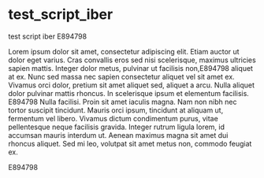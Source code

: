 # test_script_iber
test script iber
E894798


Lorem ipsum dolor sit amet, consectetur adipiscing elit. Etiam auctor ut dolor eget varius. Cras convallis eros sed nisi scelerisque, maximus ultricies sapien mattis. Integer dolor metus, pulvinar ut facilisis non,E894798 aliquet at ex. Nunc sed massa nec sapien consectetur aliquet vel sit amet ex. Vivamus orci dolor, pretium sit amet aliquet sed, aliquet a arcu. Nulla aliquet dolor pulvinar mattis rhoncus. In scelerisque ipsum et elementum facilisis.
E894798
Nulla facilisi. Proin sit amet iaculis magna. Nam non nibh nec tortor suscipit tincidunt. Mauris orci ipsum, tincidunt at aliquam ut, fermentum vel libero. Vivamus dictum condimentum purus, vitae pellentesque neque facilisis gravida. Integer rutrum ligula lorem, id accumsan mauris interdum ut. Aenean maximus magna sit amet dui rhoncus aliquet. Sed mi leo, volutpat sit amet metus non, commodo feugiat ex.

E894798
